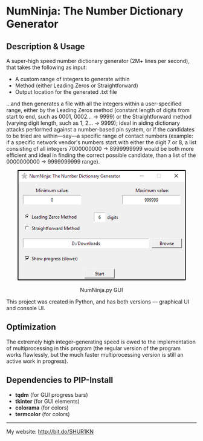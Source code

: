 ﻿# NumNinja: The Number Dictionary Generator

## Description & Usage
A super-high speed number dictionary generator (2M+ lines per second), that takes the following as input:

- A custom range of integers to generate within
- Method (either Leading Zeros or Straightforward)
- Output location for the generated .txt file

...and then generates a file with all the integers within a user-specified range, either by the Leading Zeros method (constant length of digits from start to end, such as 0001, 0002... → 9999) or the Straightforward method (varying digit length, such as 1, 2… → 9999); ideal in aiding dictionary attacks performed against a number-based pin system, or if the candidates to be tried are within—say—a specific range of contact numbers (example: if a specific network vendor's numbers start with either the digit 7 or 8, a list consisting of all integers 7000000000 → 8999999999 would be both more efficient and ideal in finding the correct possible candidate, than a list of the 0000000000 → 9999999999 range).

<div align="center">
<img src="https://github.com/SHUR1K-N/NumNinja-Number-Dictionary-Generator/blob/master/Images/GUI%20Example.png" >
<p>NumNinja.py GUI</p>
</div> 

This project was created in Python, and has both versions — graphical UI and console UI.

## Optimization
The extremely high integer-generating speed is owed to the implementation of multiprocessing in this program (the regular version of the program works flawlessly, but the much faster multiprocessing version is still an active work in progress).

## Dependencies to PIP-Install
- **tqdm** (for GUI progress bars)
- **tkinter** (for GUI elements)
- **colorama** (for colors)
- **termcolor** (for colors)

------------

My website: http://bit.do/SHUR1KN
